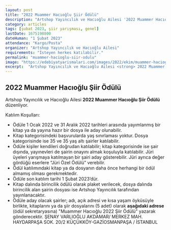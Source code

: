 ```yaml
---
layout: post
title: "2022 Muammer Hacıoğlu Şiir Ödülü"
description: "Artshop Yayıncılık ve Hacıoğlu Ailesi '2022 Muammer Hacıoğlu Şiir Ödülü' düzenliyor."
category: articles
tags: [şubat 2023, şiir yarışması, genel]
lastDate: 1675198800
dateHuman: "1 Şubat 2023"
attendance: "Kargo/Posta"
organizer: "Artshop Yayıncılık ve Hacıoğlu Ailesi"
requirements: "İsteyen herkes katılabilir."
permalink: "muammer-hacioglu-siir-odulu"
image: "https://edebiyatyarismalari.com/images/2022/ekim/muammer-hacioglu-siir-odulu.jpg"
excerpt:  "Artshop Yayıncılık ve Hacıoğlu Ailesi <strong> 2022 Muammer Hacıoğlu Şiir Ödülü </strong> düzenliyor."
---
```


## 2022 Muammer Hacıoğlu Şiir Ödülü
Artshop Yayıncılık ve Hacıoğlu Ailesi **2022 Muammer Hacıoğlu Şiir Ödülü** düzenliyor.  

Katılım Koşulları:

- Ödüle 1 Ocak 2022 ve 31 Aralık 2022 tarihleri arasında yayımlanmış bir kitap ya da yayına hazır bir dosya ile aday olunabilir. 
- Kitap kategorisindeki başvurularda yaş sınırlaması yoktur. Dosya kategorisinde ise 35 ve 35 yaş altı şairler katılabilir.
- Ödüle kişiler kendileri doğrudan katılabilir; kitap kategorisinde ise şair dışında, yayınevleri de şairin onayını almak koşuluyla katılabilir. Jüri üyeleri yarışmaya katılmayan bir şairi aday gösterebilir. Jüri ayrıca değer gördüğü eserlere “Jüri Özel Ödülü” verebilir.
- Ödül katılımındaki kitap ya da dosyanın daha önce herhangi bir ödül almamış olması gerekmektedir.
- Ödüle son katılım tarihi 1 Şubat 2023’dür.
- Kitap dalında birincilik ödülü olarak plaket verilecek, dosya dalında birincilik alan şairin dosyası ise Artshop Yayıncılık tarafından yayınlanacaktır.
- Ödüle aday olacak şairler; adı, açık adresi ve kısa yaşam öyküsüyle birlikte, kitaplarını ya da şiir dosyalarını (5 adet) olarak **aşağıdaki adrese** (ödül sekretaryasına) "Muammer Hacıoğlu 2022 Şiir Ödülü" yazarak gönderecektir.
ŞENAY VARLIOĞLU AKDAMAR/ MERKEZ MAH. HAYDARPAŞA SOK. 20/2 KÜÇÜKKÖY-GAZİOSMANPAŞA / İSTANBUL
